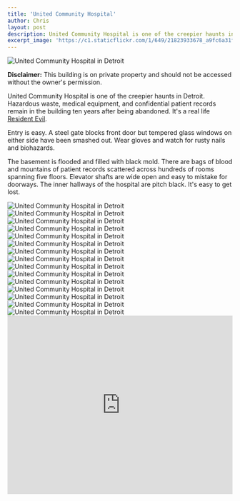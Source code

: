 ```yaml
---
title: 'United Community Hospital'
author: Chris
layout: post
description: United Community Hospital is one of the creepier haunts in Detroit. Hazardous waste, medical equipment, and confidential patient records remain in the building ten years after being abandoned. It's a real life Resident Evil.
excerpt_image: 'https://c1.staticflickr.com/1/649/21823933678_a9fc6a31fd_k.jpg'
---
```


<div class="photos one">
  <img
    src="https://c1.staticflickr.com/1/649/21823933678_a9fc6a31fd_k.jpg"
    srcset="https://c1.staticflickr.com/1/649/21823933678_9f0b2b8fdc_c.jpg 800w,
            https://c1.staticflickr.com/1/649/21823933678_9f0b2b8fdc_b.jpg 1024w,
            https://c1.staticflickr.com/1/649/21823933678_a9fc6a31fd_k.jpg 2048w"
    alt="United Community Hospital in Detroit"
    data-action="zoom">
</div>

**Disclaimer:** This building is on private property and should not be accessed without the owner's permission.

United Community Hospital is one of the creepier haunts in Detroit. Hazardous waste, medical equipment, and confidential patient records remain in the building ten years after being abandoned. It's a real life [Resident Evil](https://en.wikipedia.org/wiki/Resident_Evil_4).

Entry is easy. A steel gate blocks front door but tempered glass windows on either side have been smashed out. Wear gloves and watch for rusty nails and biohazards.

The basement is flooded and filled with black mold. There are bags of blood and mountains of patient records scattered across hundreds of rooms spanning five floors. Elevator shafts are wide open and easy to mistake for doorways. The inner hallways of the hospital are pitch black. It's easy to get lost.

<div class="photos two">
  <img
    src="https://c1.staticflickr.com/1/578/21823688500_adb4ce43cf_k.jpg"
    srcset="https://c1.staticflickr.com/1/578/21823688500_6ff007ee9d_c.jpg 800w,
            https://c1.staticflickr.com/1/578/21823688500_6ff007ee9d_b.jpg 1024w,
            https://c1.staticflickr.com/1/578/21823688500_adb4ce43cf_k.jpg 2048w"
    alt="United Community Hospital in Detroit"
    data-action="zoom">
  <img
    src="https://c2.staticflickr.com/6/5812/22011776505_e9522250b7_k.jpg"
    srcset="https://c2.staticflickr.com/6/5812/22011776505_39b3e8059c_c.jpg 800w,
            https://c2.staticflickr.com/6/5812/22011776505_39b3e8059c_b.jpg 1024w,
            https://c2.staticflickr.com/6/5812/22011776505_e9522250b7_k.jpg 2048w"
    alt="United Community Hospital in Detroit"
    data-action="zoom">
</div>

<div class="photos one">
  <img
    src="https://c2.staticflickr.com/6/5678/21985713416_cc987b3413_k.jpg"
    srcset="https://c2.staticflickr.com/6/5678/21985713416_dfef8115fe_b.jpg 1024w,
            https://c2.staticflickr.com/6/5678/21985713416_bd41f03f91_h.jpg 1600w,
            https://c2.staticflickr.com/6/5678/21985713416_cc987b3413_k.jpg 2048w"
    alt="United Community Hospital in Detroit"
    data-action="zoom">
</div>

<div class="photos two">
  <img
    src="https://c2.staticflickr.com/6/5803/22011773585_31e8e926be_k.jpg"
    srcset="https://c2.staticflickr.com/6/5803/22011773585_7a84529b7f_c.jpg 800w,
            https://c2.staticflickr.com/6/5803/22011773585_7a84529b7f_b.jpg 1024w,
            https://c2.staticflickr.com/6/5803/22011773585_31e8e926be_k.jpg 2048w"
    alt="United Community Hospital in Detroit"
    data-action="zoom">
  <img
    src="https://c2.staticflickr.com/6/5722/21389072664_a53286766d_k.jpg"
    srcset="https://c2.staticflickr.com/6/5722/21389072664_c915fc05c2_c.jpg 800w,
            https://c2.staticflickr.com/6/5722/21389072664_c915fc05c2_b.jpg 1024w,
            https://c2.staticflickr.com/6/5722/21389072664_a53286766d_k.jpg 2048w"
    alt="United Community Hospital in Detroit"
    data-action="zoom">
</div>

<div class="photos one">
  <img
    src="https://c1.staticflickr.com/1/774/22012088935_2e1470bb7d_k.jpg"
    srcset="https://c1.staticflickr.com/1/774/22012088935_357bf10235_c.jpg 800w,
            https://c1.staticflickr.com/1/774/22012088935_357bf10235_b.jpg 1024w,
            https://c1.staticflickr.com/1/774/22012088935_2e1470bb7d_k.jpg 2048w"
    alt="United Community Hospital in Detroit"
    data-action="zoom">
</div>

<div class="photos two">
  <img
    src="https://c1.staticflickr.com/1/775/21999603782_b261f7f74c_k.jpg"
    srcset="https://c1.staticflickr.com/1/775/21999603782_6fae77e67d_c.jpg 800w,
            https://c1.staticflickr.com/1/775/21999603782_6fae77e67d_b.jpg 1024w,
            https://c1.staticflickr.com/1/775/21999603782_b261f7f74c_k.jpg 2048w"
    alt="United Community Hospital in Detroit"
    data-action="zoom">
  <img
    src="https://c2.staticflickr.com/6/5766/21999672652_02176f3872_k.jpg"
    srcset="https://c2.staticflickr.com/6/5766/21999672652_81acc71e39_c.jpg 800w,
            https://c2.staticflickr.com/6/5766/21999672652_81acc71e39_b.jpg 1024w,
            https://c2.staticflickr.com/6/5766/21999672652_02176f3872_k.jpg 2048w"
    alt="United Community Hospital in Detroit"
    data-action="zoom">
</div>

<div class="photos one">
  <img
    src="https://c2.staticflickr.com/6/5783/21823610230_e5729d507b_k.jpg"
    srcset="https://c2.staticflickr.com/6/5783/21823610230_483eb65ba1_c.jpg 800w,
            https://c2.staticflickr.com/6/5783/21823610230_483eb65ba1_b.jpg 1024w,
            https://c2.staticflickr.com/6/5783/21823610230_e5729d507b_k.jpg 2048w"
    alt="United Community Hospital in Detroit"
    data-action="zoom">
</div>

<div class="photos three">
  <img
    src="https://c2.staticflickr.com/6/5768/21823939068_07586128ca_k.jpg"
    srcset="https://c2.staticflickr.com/6/5768/21823939068_f59dc8c547_c.jpg 800w,
            https://c2.staticflickr.com/6/5768/21823939068_f59dc8c547_b.jpg 1024w,
            https://c2.staticflickr.com/6/5768/21823939068_07586128ca_k.jpg 2048w"
    alt="United Community Hospital in Detroit"
    data-action="zoom">
  <img
    src="https://c2.staticflickr.com/6/5765/22011801105_7325670484_k.jpg"
    srcset="https://c2.staticflickr.com/6/5765/22011801105_3697ab7bb0_c.jpg 800w,
            https://c2.staticflickr.com/6/5765/22011801105_3697ab7bb0_b.jpg 1024w,
            https://c2.staticflickr.com/6/5765/22011801105_7325670484_k.jpg 2048w"
    alt="United Community Hospital in Detroit"
    data-action="zoom">
  <img
    src="https://c1.staticflickr.com/1/599/22021594571_6944941cca_k.jpg"
    srcset="https://c1.staticflickr.com/1/599/22021594571_bd24ef21df_c.jpg 800w,
            https://c1.staticflickr.com/1/599/22021594571_bd24ef21df_b.jpg 1024w,
            https://c1.staticflickr.com/1/599/22021594571_6944941cca_k.jpg 2048w"
    alt="United Community Hospital in Detroit"
    data-action="zoom">
</div>

<div class="photos one">
  <img
    src="https://c1.staticflickr.com/1/655/21824968569_fbf8533b33_k.jpg"
    srcset="https://c1.staticflickr.com/1/655/21824968569_18f134f54a_c.jpg 800w,
            https://c1.staticflickr.com/1/655/21824968569_18f134f54a_b.jpg 1024w,
            https://c1.staticflickr.com/1/655/21824968569_fbf8533b33_k.jpg 2048w"
    alt="United Community Hospital in Detroit"
    data-action="zoom">
</div>

<div class="photos two">
  <img
    src="https://c2.staticflickr.com/6/5742/21390680153_ae4d4d1745_k.jpg"
    srcset="https://c2.staticflickr.com/6/5742/21390680153_461eb0ac1c_c.jpg 800w,
            https://c2.staticflickr.com/6/5742/21390680153_461eb0ac1c_b.jpg 1024w,
            https://c2.staticflickr.com/6/5742/21390680153_ae4d4d1745_k.jpg 2048w"
    alt="United Community Hospital in Detroit"
    data-action="zoom">
  <img
    src="https://c2.staticflickr.com/2/1612/24621498451_3d70b3d0a5_k.jpg"
    srcset="https://c2.staticflickr.com/2/1612/24621498451_d7f0eafb74_c.jpg 800w,
            https://c2.staticflickr.com/2/1612/24621498451_d7f0eafb74_b.jpg 1024w,
            https://c2.staticflickr.com/2/1612/24621498451_3d70b3d0a5_k.jpg 2048w"
    alt="United Community Hospital in Detroit"
    data-action="zoom">
</div>

<div class="map">
  <iframe style="pointer-events:none; border:0;" style="pointer-events:none; border:0;" src="https://www.google.com/maps/embed?pb=!1m18!1m12!1m3!1d3076.3376344085564!2d-83.08630768459642!3d42.32978894500546!2m3!1f0!2f0!3f0!3m2!1i1024!2i768!4f13.1!3m3!1m2!1s0x883b32a6835f5967%3A0xef5d6d47f53911d0!2s2401+20th+St%2C+Detroit%2C+MI+48216!5e1!3m2!1sen!2sus!4v1454190948820" width="100%" height="400" frameborder="0" style="border:0" allowfullscreen></iframe>
</div>
